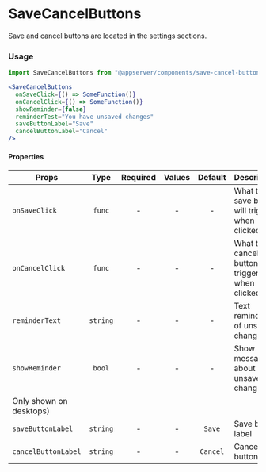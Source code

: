 # SaveCancelButtons

Save and cancel buttons are located in the settings sections.

### Usage

```js
import SaveCancelButtons from "@appserver/components/save-cancel-button";
```

```jsx
<SaveCancelButtons
  onSaveClick={() => SomeFunction()}
  onCancelClick={() => SomeFunction()}
  showReminder={false}
  reminderTest="You have unsaved changes"
  saveButtonLabel="Save"
  cancelButtonLabel="Cancel"
/>
```

#### Properties

| Props                   |   Type   | Required | Values | Default  | Description                                      |
| ----------------------- | :------: | :------: | :----: | :------: | ------------------------------------------------ |
| `onSaveClick`           |  `func`  |    -     |   -    |    -     | What the save button will trigger when clicked   |
| `onCancelClick`         |  `func`  |    -     |   -    |    -     | What the cancel button will trigger when clicked |
| `reminderText`          | `string` |    -     |   -    |    -     | Text reminding of unsaved changes                |
| `showReminder`          |  `bool`  |    -     |   -    |    -     | Show message about unsaved changes.              |
| Only shown on desktops) |
| `saveButtonLabel`       | `string` |    -     |   -    |  `Save`  | Save button label                                |
| `cancelButtonLabel`     | `string` |    -     |   -    | `Cancel` | Cancel button label                              |
